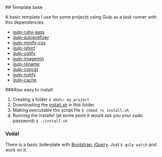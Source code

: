 ## Template base

A basic template I use for some projects using Gulp as a task runner with this dependencies:
- [gulp-ruby-sass](https://www.npmjs.org/package/gulp-ruby-sass)
- [gulp-autoprefixer](https://www.npmjs.org/package/gulp-autoprefixer)
- [gulp-minify-css](https://www.npmjs.org/package/gulp-minify-css)
- [gulp-jshint](https://www.npmjs.org/package/gulp-jshint)
- [gulp-uglify](https://www.npmjs.org/package/gulp-uglify)
- [gulp-imagemin](https://www.npmjs.org/package/gulp-imagemin)
- [gulp-rename](https://www.npmjs.org/package/gulp-rename)
- [gulp-concat](https://www.npmjs.org/package/gulp-concat)
- [gulp-notify](https://www.npmjs.org/package/gulp-notify)
- [gulp-cache](https://www.npmjs.org/package/gulp-cache)

###Also easy to install:

1. Creating a folder 
	`$ mkdir my_project`
2. Downloading the [install.sh](https://raw.githubusercontent.com/elrumordelaluz/template/master/install.sh) in this folder.
3. Making executable the script file
	`$ chmod +x install.sh`
4. Running the installe! (at some point it would ask you your sudo password)
	`$ ./install.sh`


### Voilà!

There is a basic bolerplate with [Bootstrap](http://getbootstrap.com/), [jQuery](http://jquery.com/).
Just `$ gulp watch` and work on it.